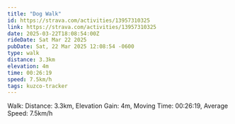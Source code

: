 ```yaml
---
title: "Dog Walk"
id: https://strava.com/activities/13957310325
link: https://strava.com/activities/13957310325
date: 2025-03-22T18:08:54:00Z
rideDate: Sat Mar 22 2025
pubDate: Sat, 22 Mar 2025 12:08:54 -0600
type: walk
distance: 3.3km
elevation: 4m
time: 00:26:19
speed: 7.5km/h
tags: kuzco-tracker
---
```

Walk: Distance: 3.3km, Elevation Gain: 4m, Moving Time: 00:26:19, Average Speed: 7.5km/h